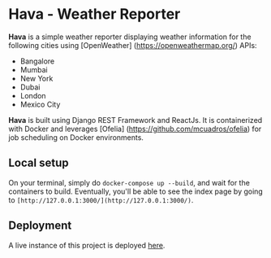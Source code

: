 # Hava - Weather Reporter

**Hava** is a simple weather reporter displaying weather information for the following cities using [OpenWeather] (https://openweathermap.org/) APIs:
- Bangalore
- Mumbai
- New York
- Dubai
- London
- Mexico City

**Hava** is built using Django REST Framework and ReactJs. It is containerized with Docker and leverages [Ofelia] (https://github.com/mcuadros/ofelia) for job scheduling on Docker environments.


## Local setup
On your terminal, simply do `docker-compose up --build`, and wait for the containers to build. Eventually, you'll be able to see the index page by going to `[http://127.0.0.1:3000/](http://127.0.0.1:3000/)`.


## Deployment
A live instance of this project is deployed [here]().
